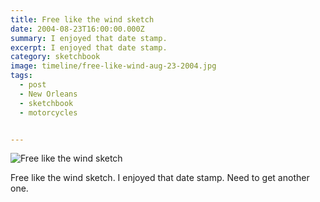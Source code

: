 ```yaml
---
title: Free like the wind sketch
date: 2004-08-23T16:00:00.000Z
summary: I enjoyed that date stamp.
excerpt: I enjoyed that date stamp.
category: sketchbook
image: timeline/free-like-wind-aug-23-2004.jpg
tags:
  - post 
  - New Orleans
  - sketchbook
  - motorcycles


---
```


![Free like the wind sketch](/static/img/sketchbook/free-like-wind-aug-23-2004.jpg "Free like the wind sketch")

Free like the wind sketch. I enjoyed that date stamp. Need to get another one.

